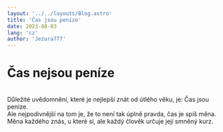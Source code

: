```yaml
---
layout: '../../layouts/Blog.astro'
title: 'Čas jsou peníze'
date: 2023-08-03
lang: 'cz'
author: 'Jezura777'
---
```


# Čas nejsou peníze<br/>
<br/>Důležité uvědomnění, které je nejlepší znát od útlého věku, je:  Čas jsou peníze. <br/>
Ale nejpodivnější na tom je, že to není tak úplně pravda, čas je spíš měna. Měna každého znás, u které si, ale každý člověk určuje její smněný kurz.